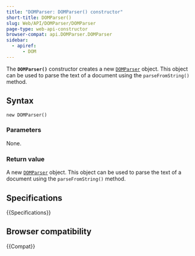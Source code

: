 ```yaml
---
title: "DOMParser: DOMParser() constructor"
short-title: DOMParser()
slug: Web/API/DOMParser/DOMParser
page-type: web-api-constructor
browser-compat: api.DOMParser.DOMParser
sidebar:
  - apiref:
      - DOM
---
```


The **`DOMParser()`** constructor creates a new [`DOMParser`](/en-US/docs/Web/API/DOMParser) object. This object can be used to parse the text of a document using the `parseFromString()` method.

## Syntax

```js-nolint
new DOMParser()
```

### Parameters

None.

### Return value

A new [`DOMParser`](/en-US/docs/Web/API/DOMParser) object. This object can be used to parse the text of a document using the `parseFromString()` method.

## Specifications

{{Specifications}}

## Browser compatibility

{{Compat}}
